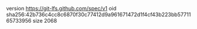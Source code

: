 version https://git-lfs.github.com/spec/v1
oid sha256:42b736c4cc8c6870f30c77412d9a961671472d1f4cf43b223bb5771165733956
size 2068
